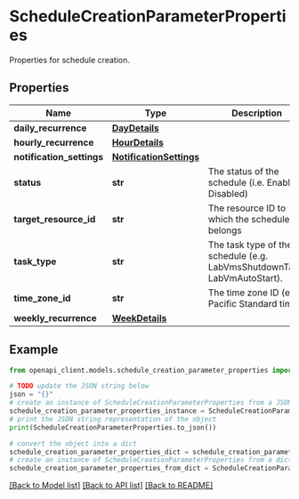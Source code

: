 # ScheduleCreationParameterProperties

Properties for schedule creation.

## Properties

Name | Type | Description | Notes
------------ | ------------- | ------------- | -------------
**daily_recurrence** | [**DayDetails**](DayDetails.md) |  | [optional] 
**hourly_recurrence** | [**HourDetails**](HourDetails.md) |  | [optional] 
**notification_settings** | [**NotificationSettings**](NotificationSettings.md) |  | [optional] 
**status** | **str** | The status of the schedule (i.e. Enabled, Disabled) | [optional] 
**target_resource_id** | **str** | The resource ID to which the schedule belongs | [optional] 
**task_type** | **str** | The task type of the schedule (e.g. LabVmsShutdownTask, LabVmAutoStart). | [optional] 
**time_zone_id** | **str** | The time zone ID (e.g. Pacific Standard time). | [optional] 
**weekly_recurrence** | [**WeekDetails**](WeekDetails.md) |  | [optional] 

## Example

```python
from openapi_client.models.schedule_creation_parameter_properties import ScheduleCreationParameterProperties

# TODO update the JSON string below
json = "{}"
# create an instance of ScheduleCreationParameterProperties from a JSON string
schedule_creation_parameter_properties_instance = ScheduleCreationParameterProperties.from_json(json)
# print the JSON string representation of the object
print(ScheduleCreationParameterProperties.to_json())

# convert the object into a dict
schedule_creation_parameter_properties_dict = schedule_creation_parameter_properties_instance.to_dict()
# create an instance of ScheduleCreationParameterProperties from a dict
schedule_creation_parameter_properties_from_dict = ScheduleCreationParameterProperties.from_dict(schedule_creation_parameter_properties_dict)
```
[[Back to Model list]](../README.md#documentation-for-models) [[Back to API list]](../README.md#documentation-for-api-endpoints) [[Back to README]](../README.md)


